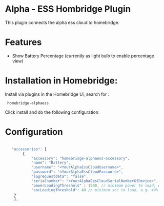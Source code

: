 

# Alpha - ESS Hombridge Plugin

This plugin connects the alpha ess cloud to homebridge.


# Features 

 - Show Battery Percentage  (currently as light bulb to enable percentage view)


# Installation in Homebridge:

Install via plugins in the Homebridge Ui, search for :
```
 homebridge-alphaess
```

Click install and do the following configuration:

 # Configuration
```js

   "accessories": [
        {
            "accessory": "homebridge-alphaess-accessory",
            "name": "Battery",
            "username": "<YourAlphaEssCloudUsername>", 
            "password": "<YourAlphaEssCloudPassword>",
            "logrequestdata": "false",
            "serialnumber": "<YourAlphaEesCloudSerialNumberOfDevice>",   
            "powerLoadingThreshold" : 1500, // minimum power to load, e.g 1500 watts  
            "socLoadingThreshold": 49 // minimum soc to load, e.g. 49%  
    }
    ],
```